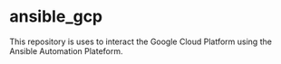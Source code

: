 # ansible_gcp

This repository is uses to interact the Google Cloud Platform using the Ansible Automation Plateform.